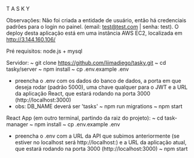 T A S K Y

Observações: 
Não foi criada a entidade de usuário, então há credenciais padrões para o login no painel. (email: test@test.com | senha: test).
O deploy desta aplicação está em uma instância AWS EC2, localizada em http://3.144.160.106/

Pré requisitos:
node.js + mysql

Servidor:
~ git clone https://github.com/liimadiego/tasky.git
~ cd tasky/server
~ npm install
~ cp .env.example .env
  - preencha o .env com os dados do banco de dados, a porta em que deseja rodar (padrão 5000), uma chave qualquer para o JWT e a URL da aplicação React, que estará rodando na porta 3000 (http://localhost:3000)
  - obs: DB_NAME deverá ser 'tasks'
~ npm run migrations
~ npm start

React App (em outro terminal, partindo da raiz do projeto):
~ cd task-manager
~ npm install
~ cp .env.example .env
  - preencha o .env com a URL da API que subimos anteriormente (se estiver no localhost será http://localhost:<PORT>) e a URL da aplicação atual, que estará rodando na porta 3000 (http://localhost:3000)
~ npm start
